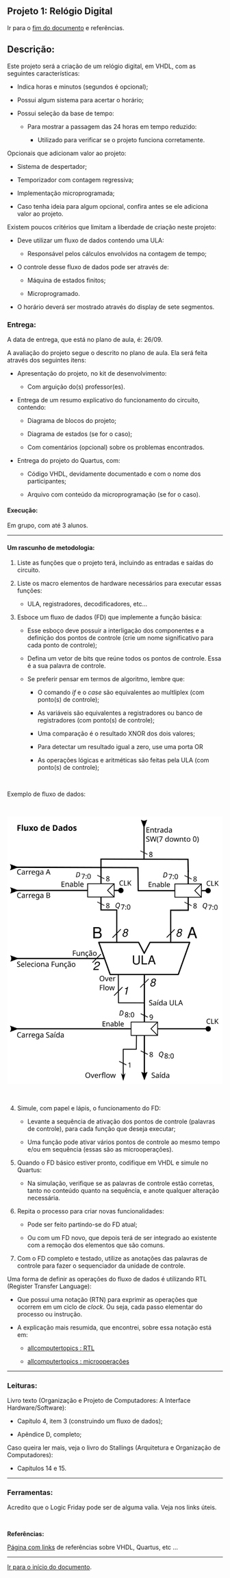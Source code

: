 <a name="inicio"></a>

## Projeto 1: Relógio Digital

Ir para o [fim do documento](#fimDocumento) e referências.

## Descrição:

Este projeto será a criação de um relógio digital, em VHDL, com as seguintes características:

-   Indica horas e minutos (segundos é opcional);

-   Possui algum sistema para acertar o horário;

-   Possui seleção da base de tempo:

    -   Para mostrar a passagem das 24 horas em tempo reduzido:

        -   Utilizado para verificar se o projeto funciona corretamente.

Opcionais que adicionam valor ao projeto:

-   Sistema de despertador;

-   Temporizador com contagem regressiva;

-   Implementação microprogramada;

-   Caso tenha ideia para algum opcional, confira antes se ele adiciona valor ao projeto.

Existem poucos critérios que limitam a liberdade de criação neste projeto:

-   Deve utilizar um fluxo de dados contendo uma ULA:

    -   Responsável pelos cálculos envolvidos na contagem de tempo;

-   O controle desse fluxo de dados pode ser através de:

    -   Máquina de estados finitos;

    -   Microprogramado.

-   O horário deverá ser mostrado através do display de sete segmentos.

### Entrega:

A data de entrega, que está no plano de aula, é: 26/09.

A avaliação do projeto segue o descrito no plano de aula. Ela será feita através dos seguintes itens:

-   Apresentação do projeto, no kit de desenvolvimento:

    -   Com arguição do(s) professor(es).

-   Entrega de um resumo explicativo do funcionamento do circuito, contendo:

    -   Diagrama de blocos do projeto;

    -   Diagrama de estados (se for o caso);

    -   Com comentários (opcional) sobre os problemas encontrados.   

-   Entrega do projeto do Quartus, com:

    -   Código VHDL, devidamente documentado e com o nome dos participantes;

    -   Arquivo com conteúdo da microprogramação (se for o caso).

#### Execução:

Em grupo, com até 3 alunos.

***

#### Um rascunho de metodologia:

1.  Liste as funções que o projeto terá, incluindo as entradas e saídas do circuito.

2.  Liste os macro elementos de hardware necessários para executar essas funções:

    -   ULA, registradores, decodificadores, etc...

3.  Esboce um fluxo de dados (FD) que implemente a função básica:

    -   Esse esboço deve possuir a interligação dos componentes e a definição dos pontos de controle (crie um nome significativo para cada ponto de controle);

    -   Defina um vetor de bits que reúne todos os pontos de controle. Essa é a sua palavra de controle.

    -   Se preferir pensar em termos de algoritmo, lembre que:

        -   O comando _if_  e o _case_ são equivalentes ao multliplex (com ponto(s) de controle);

        -   As variáveis são equivalentes a registradores ou banco de registradores (com ponto(s) de controle);

        -   Uma comparação é o resultado XNOR dos dois valores;

        -   Para detectar um resultado igual a zero, use uma porta OR

        -   As operações lógicas e aritméticas são feitas pela ULA (com ponto(s) de controle);

<br>

Exemplo de fluxo de dados:

<br>

![](./imagensComponentes/FluxoDados_aula6_pqn.svg)

<br>

4.  Simule, com papel e lápis, o funcionamento do FD:

    -   Levante a sequência de ativação dos pontos de controle (palavras de controle), para cada função que deseja executar;

    -   Uma função pode ativar vários pontos de controle ao mesmo tempo e/ou em sequência (essas são as microoperações).

5.  Quando o FD básico estiver pronto, codifique em VHDL e simule no Quartus:

    -   Na simulação, verifique se as palavras de controle estão corretas, tanto no conteúdo quanto na sequência, e anote qualquer alteração necessária.

6.  Repita o processo para criar novas funcionalidades:

    -   Pode ser feito partindo-se do FD atual;

    -   Ou com um FD novo, que depois terá de ser integrado ao existente com a remoção dos elementos que são comuns.

7.  Com o FD completo e testado, utilize as anotações das palavras de controle para fazer o sequenciador da unidade de controle.

Uma forma de definir as operações do fluxo de dados é utilizando RTL (Register Transfer Language):

-   Que possui uma notação (RTN) para exprimir as operações que ocorrem em um ciclo de _clock_. Ou seja, cada passo elementar do processo ou instrução.

-   A explicação mais resumida, que encontrei, sobre essa notação está em:

    -   [allcomputertopics : RTL](http://allcomputertopics.blogspot.com/2012/12/register-transfer-language.html)

    -   [allcomputertopics : microoperações](http://allcomputertopics.blogspot.com/2012/12/micro-operations.html)

***

### Leituras:

Livro texto (Organização e Projeto de Computadores: A Interface Hardware/Software):

-   Capítulo 4, item 3 (construindo um fluxo de dados);

-   Apêndice D, completo;

Caso queira ler mais, veja o livro do Stallings (Arquitetura e Organização de Computadores):

-   Capítulos 14 e 15.

***

### Ferramentas:

Acredito que o Logic Friday pode ser de alguma valia. Veja nos links úteis.

<br>

**Referências:**

[Página com links][links] de referências sobre VHDL, Quartus, etc ...

***

<a name="fimDocumento"></a> [Ir para o início do documento](#inicio).

<!---
######### (inicio dos links) ##########
--->

[links]: ./linksUteis.html
